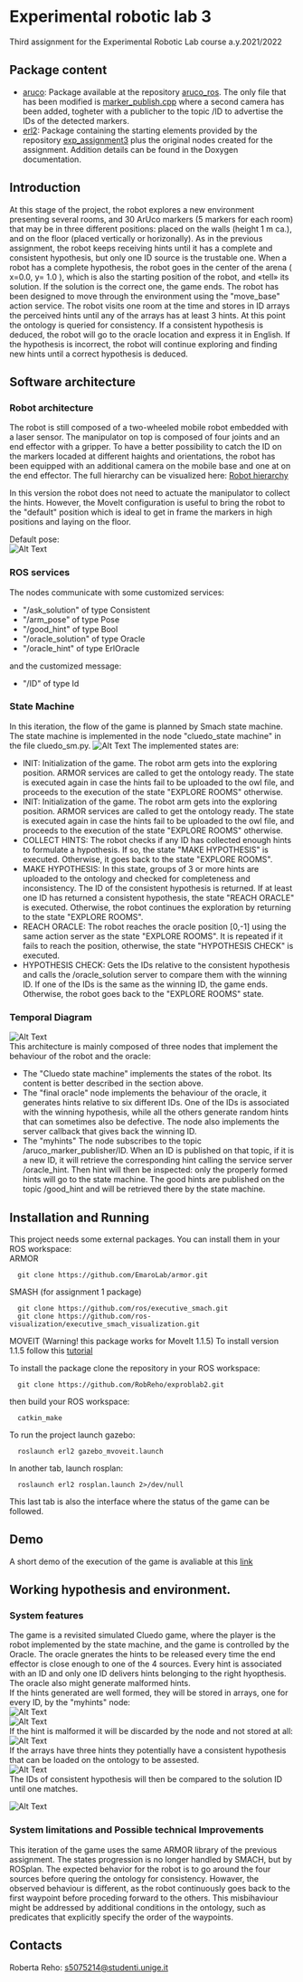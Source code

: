 # Experimental robotic lab 3
Third assignment for the Experimental Robotic Lab course a.y.2021/2022

## Package content
- [aruco](https://github.com/RobReho/exproblab3/tree/main/aruco): Package available at the repository [aruco_ros](https://github.com/CarmineD8/aruco_ros.git). The only file that has been modified is [marker_publish.cpp](https://github.com/RobReho/exproblab3/blob/main/aruco/aruco_ros/src/marker_publish.cpp) where a second camera has been added, togheter with a publicher to the topic /ID to advertise the IDs of the detected markers.
- [erl2](https://github.com/RobReho/exproblab3/tree/main/erl3): Package containing the starting elements provided by the repository [exp_assignment3](https://github.com/CarmineD8/exp_assignment3.git) plus the original nodes created for the assignment. Addition details can be found in the Doxygen documentation.

## Introduction
At this stage of the project, the robot explores a new environment presenting several rooms, and 30 ArUco markers (5 markers for each room) that may be in three different positions: placed on the walls (height 1 m ca.), and on the floor (placed vertically or horizonally).
As in the previous assignment, the robot keeps receiving hints until it has a complete and consistent hypothesis, but only one ID source is the trustable one. When a
robot has a complete hypothesis, the robot goes in the center of the arena ( x=0.0, y= 1.0 ), which is also the starting position of the robot, and «tell» its solution. If the solution is the correct one, the game ends.
The robot has been designed to move through the environment using the "move_base" action service. The robot visits one room at the time and stores in ID arrays the perceived hints until any of the arrays has at least 3 hints. At this point the ontology is queried for consistency. If a consistent hypothesis is deduced, the robot will go to the oracle location and express it in English. If the hypothesis is incorrect, the robot will continue exploring and finding new hints until a correct hypothesis is deduced.

## Software architecture

### Robot architecture
The robot is still composed of a two-wheeled mobile robot embedded with a laser sensor. The manipulator on top is composed of four joints and an end effector with a gripper. To have a better possibility to catch the ID on the markers locaded at different haights and orientations, the robot has been equipped with an additional camera on the mobile base and one at on the end effector. The full hierarchy can be visualized here: [Robot hierarchy](https://github.com/RobReho/exproblab3/blob/main/erl3/urdf/m2wr.pdf)  

In this version the robot does not need to actuate the manipulator to collect the hints. However, the MoveIt configuration is useful to bring the robot to the "default" position which is ideal to get in frame the markers in high positions and laying on the floor.  

Default pose:  
![Alt Text](https://github.com/RobReho/exproblab2/blob/main/media/default.PNG)  


### ROS services
The nodes communicate with some customized services:
- "/ask_solution" of type Consistent
- "/arm_pose" of type Pose
- "/good_hint" of type Bool
- "/oracle_solution" of type Oracle
- "/oracle_hint" of type ErlOracle  

and the customized message:
- "/ID" of type Id  

### State Machine
In this iteration, the flow of the game is planned by Smach state machine. The state machine is implemented in the node "cluedo_state machine" in the file cluedo_sm.py.
![Alt Text](https://github.com/RobReho/exproblab3/blob/main/media/erl3_sm.PNG)
The implemented states are:  
- INIT: Initialization of the game. The robot arm gets into the exploring position. ARMOR services are called to get the ontology ready. The state is executed again in case the hints fail to be uploaded to the owl file, and proceeds to the execution of the state "EXPLORE ROOMS" otherwise.
- INIT: Initialization of the game. The robot arm gets into the exploring position. ARMOR services are called to get the ontology ready. The state is executed again in case the hints fail to be uploaded to the owl file, and proceeds to the execution of the state "EXPLORE ROOMS" otherwise.
- COLLECT HINTS: The robot checks if any ID has collected enough hints to formulate a hypothesis. If so, the state "MAKE HYPOTHESIS" is executed. Otherwise, it goes back to the state "EXPLORE ROOMS".
- MAKE HYPOTHESIS: In this state, groups of 3 or more hints are uploaded to the ontology and checked for completeness and inconsistency. The ID of the consistent hypothesis is returned. If at least one ID has returned a consistent hypothesis, the state "REACH ORACLE" is executed. Otherwise, the robot continues the exploration by returning to the state "EXPLORE ROOMS".
- REACH ORACLE: The robot reaches the oracle position [0,-1] using the same action server as the state "EXPLORE ROOMS". It is repeated if it fails to reach the position, otherwise, the state "HYPOTHESIS CHECK" is executed.
- HYPOTHESIS CHECK: Gets the IDs relative to the consistent hypothesis and calls the /oracle_solution server to compare them with the winning ID. If one of the IDs is the same as the winning ID, the game ends. Otherwise, the robot goes back to the "EXPLORE ROOMS" state.  


### Temporal Diagram
![Alt Text](https://github.com/RobReho/exproblab3/blob/main/media/erl3_temp.PNG)  
This architecture is mainly composed of three nodes that implement the behaviour of the robot and the oracle:
- The "Cluedo state machine" implements the states of the robot. Its content is better described in the section above.
- The "final oracle" node implements the behaviour of the oracle, it generates hints relative to six different IDs. One of the IDs is associated with the winning hypothesis, while all the others generate random hints that can sometimes also be defective. The node also implements the server callback that gives back the winning ID.
- The "myhints" The node subscribes to the topic /aruco_marker_publisher/ID. When an ID is published on that topic, if it is a new ID, it will retrieve the corresponding hint calling the service server /oracle_hint. Then hint will then be inspected: only the properly formed hints will go to the state machine. The good hints are published on the topic /good_hint and will be retrieved there by the state machine.
 


## Installation and Running
This project needs some external packages. You can install them in your ROS workspace:  
ARMOR
```
  git clone https://github.com/EmaroLab/armor.git
```
SMASH (for assignment 1 package)
```
  git clone https://github.com/ros/executive_smach.git
  git clone https://github.com/ros-visualization/executive_smach_visualization.git
```
MOVEIT (Warning! this package works for MoveIt 1.1.5)
To install version 1.1.5 follow this [tutorial](https://github.com/RobReho/exproblab2/blob/main/moveit1.1.5_installation_tutorial.txt) 


To install the package clone the repository in your ROS workspace:
```
  git clone https://github.com/RobReho/exproblab2.git
```
then build your ROS workspace:
```
  catkin_make
```

To run the project launch gazebo:
```
  roslaunch erl2 gazebo_mvoveit.launch
```
In another tab, launch rosplan:
```
  roslaunch erl2 rosplan.launch 2>/dev/null
```
This last tab is also the interface where the status of the game can be followed.

## Demo
A short demo of the execution of the game is avaliable at this [link](https://youtu.be/rd2lQpOWQyQ)

## Working hypothesis and environment.
### System features
The game is a revisited simulated Cluedo game, where the player is the robot implemented by the state machine, and the game is controlled by the Oracle. The oracle gnerates the hints to be released every time the end effector is close enough to one of the 4 sources. Every hint is associated with an ID and only one ID delivers hints belonging to the right hyopthesis. The oracle also might generate malformed hints.  
If the hints generated are well formed, they will be stored in arrays, one for every ID, by the "myhints" node:  
![Alt Text](https://github.com/RobReho/exproblab2/blob/main/media/erl2_goodhint.PNG)  
![Alt Text](https://github.com/RobReho/exproblab2/blob/main/media/erl2_hints.PNG)  
If the hint is malformed it will be discarded by the node and not stored at all:  
![Alt Text](https://github.com/RobReho/exproblab2/blob/main/media/erl2_badhint.PNG)  
If the arrays have three hints they potentially have a consistent hypothesis that can be loaded on the ontology to be assested.  
![Alt Text](https://github.com/RobReho/exproblab2/blob/main/media/erl2_consistency.PNG)  
The IDs of consistent hypothesis will then be compared to the solution ID until one matches.  

![Alt Text](https://github.com/RobReho/exproblab2/blob/main/media/erl2_solution.PNG)  

### System limitations and Possible technical Improvements
This iteration of the game uses the same ARMOR library of the previous assignment. The states progression is no longer handled by SMACH, but by ROSplan. The expected behavior for the robot is to go around the four sources before quering the ontology for consistency. Howaver, the observed behaviour is different, as the robot continuously goes back to the first waypoint before proceding forward to the others. This misbihaviour might be addressed by additional conditions in the ontology, such as predicates that explicitly specify the order of the waypoints.

## Contacts
Roberta Reho: s5075214@studenti.unige.it
